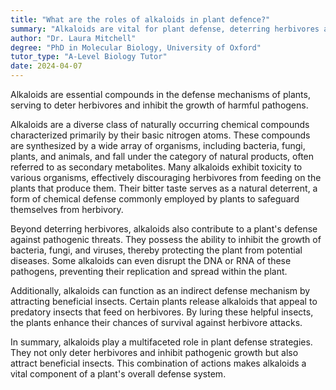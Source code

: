 ```yaml
---
title: "What are the roles of alkaloids in plant defence?"
summary: "Alkaloids are vital for plant defense, deterring herbivores and inhibiting harmful pathogen growth, thereby enhancing plant survival and resilience."
author: "Dr. Laura Mitchell"
degree: "PhD in Molecular Biology, University of Oxford"
tutor_type: "A-Level Biology Tutor"
date: 2024-04-07
---
```


Alkaloids are essential compounds in the defense mechanisms of plants, serving to deter herbivores and inhibit the growth of harmful pathogens.

Alkaloids are a diverse class of naturally occurring chemical compounds characterized primarily by their basic nitrogen atoms. These compounds are synthesized by a wide array of organisms, including bacteria, fungi, plants, and animals, and fall under the category of natural products, often referred to as secondary metabolites. Many alkaloids exhibit toxicity to various organisms, effectively discouraging herbivores from feeding on the plants that produce them. Their bitter taste serves as a natural deterrent, a form of chemical defense commonly employed by plants to safeguard themselves from herbivory.

Beyond deterring herbivores, alkaloids also contribute to a plant's defense against pathogenic threats. They possess the ability to inhibit the growth of bacteria, fungi, and viruses, thereby protecting the plant from potential diseases. Some alkaloids can even disrupt the DNA or RNA of these pathogens, preventing their replication and spread within the plant.

Additionally, alkaloids can function as an indirect defense mechanism by attracting beneficial insects. Certain plants release alkaloids that appeal to predatory insects that feed on herbivores. By luring these helpful insects, the plants enhance their chances of survival against herbivore attacks.

In summary, alkaloids play a multifaceted role in plant defense strategies. They not only deter herbivores and inhibit pathogenic growth but also attract beneficial insects. This combination of actions makes alkaloids a vital component of a plant's overall defense system.
    